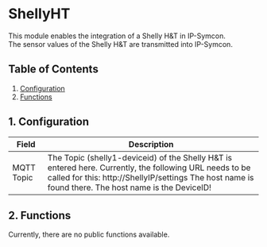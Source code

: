 # ShellyHT
   This module enables the integration of a Shelly H&T in IP-Symcon.\
   The sensor values of the Shelly H&T are transmitted into IP-Symcon.
      
   ## Table of Contents
   1. [Configuration](#1-configuration)
   2. [Functions](#2-functions)
   
   ## 1. Configuration
   
   Field        | Description
   ------------ | -------------
   MQTT Topic   | The Topic (shelly1-deviceid) of the Shelly H&T is entered here. Currently, the following URL needs to be called for this: http://ShellyIP/settings The host name is found there. The host name is the DeviceID!
   
   ## 2. Functions
   
   Currently, there are no public functions available.